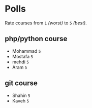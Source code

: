 # Polls

Rate courses from `1` _(worst)_ to `5` _(best)_.

## php/python course

- Mohammad `5`
- Mostafa `5`
- mehdi `5`
- Aram `5`
## git course

- Shahin `5`
- Kaveh `5`

